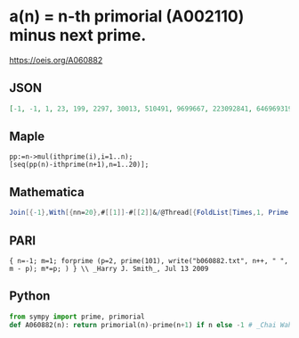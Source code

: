 # a\(n\) \= n\-th primorial \(A002110\) minus next prime\.
https://oeis.org/A060882
## JSON
```JSON
[-1, -1, 1, 23, 199, 2297, 30013, 510491, 9699667, 223092841, 6469693199, 200560490093, 7420738134769, 304250263527167, 13082761331669983, 614889782588491357, 32589158477190044671, 1922760350154212639009]
```
## Maple
```Maple
pp:=n->mul(ithprime(i),i=1..n);
[seq(pp(n)-ithprime(n+1),n=1..20)];
```
## Mathematica
```Mathematica
Join[{-1},With[{nn=20},#[[1]]-#[[2]]&/@Thread[{FoldList[Times,1, Prime[ Range[nn]]],Prime[Range[nn+1]]}]]] (* _Harvey P. Dale_, May 10 2013 *)
```
## PARI
```PARI
{ n=-1; m=1; forprime (p=2, prime(101), write("b060882.txt", n++, " ", m - p); m*=p; ) } \\ _Harry J. Smith_, Jul 13 2009
```
## Python
```Python
from sympy import prime, primorial
def A060882(n): return primorial(n)-prime(n+1) if n else -1 # _Chai Wah Wu_, Feb 25 2023
```
